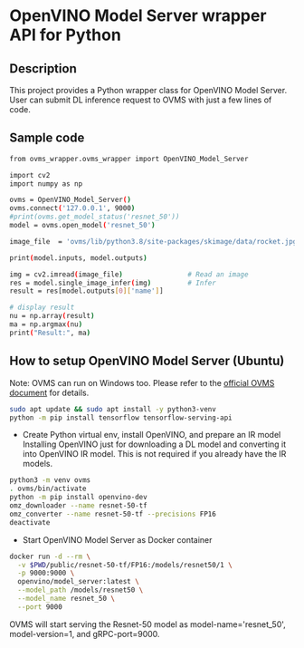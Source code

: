 # OpenVINO Model Server wrapper API for Python
## Description
This project provides a Python wrapper class for OpenVINO Model Server.  
User can submit DL inference request to OVMS with just a few lines of code.  

## Sample code
```sh
from ovms_wrapper.ovms_wrapper import OpenVINO_Model_Server

import cv2
import numpy as np

ovms = OpenVINO_Model_Server()
ovms.connect('127.0.0.1', 9000)
#print(ovms.get_model_status('resnet_50'))
model = ovms.open_model('resnet_50')

image_file  = 'ovms/lib/python3.8/site-packages/skimage/data/rocket.jpg'

print(model.inputs, model.outputs)

img = cv2.imread(image_file)                # Read an image
res = model.single_image_infer(img)         # Infer
result = res[model.outputs[0]['name']]

# display result
nu = np.array(result)
ma = np.argmax(nu)
print("Result:", ma)
```

## How to setup OpenVINO Model Server (Ubuntu)
Note: OVMS can run on Windows too. Please refer to the [official OVMS document](https://docs.openvino.ai/latest/openvino_docs_ovms.html) for details.  
```sh
sudo apt update && sudo apt install -y python3-venv
python -m pip install tensorflow tensorflow-serving-api
```
- Create Python virtual env, install OpenVINO, and prepare an IR model  
Installing OpenVINO just for downloading a DL model and converting it into OpenVINO IR model. This is not required if you already have the IR models.  
```sh
python3 -m venv ovms
. ovms/bin/activate
python -m pip install openvino-dev
omz_downloader --name resnet-50-tf
omz_converter --name resnet-50-tf --precisions FP16
deactivate
```
- Start OpenVINO Model Server as Docker container
```sh
docker run -d --rm \
  -v $PWD/public/resnet-50-tf/FP16:/models/resnet50/1 \
  -p 9000:9000 \
  openvino/model_server:latest \
  --model_path /models/resnet50 \
  --model_name resnet_50 \
  --port 9000
```
OVMS will start serving the Resnet-50 model as model-name='resnet_50', model-version=1, and gRPC-port=9000.

